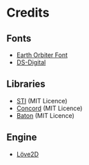 # Credits

## Fonts
- [Earth Orbiter Font](http://www.iconian.com/e.html)
- [DS-Digital](https://www.dafont.com/de/ds-digital.font)

## Libraries
- [STI](https://github.com/karai17/Simple-Tiled-Implementation) (MIT Licence)
- [Concord](https://github.com/Tjakka5/Concord) (MIT Licence)
- [Baton](https://github.com/tesselode/baton) (MIT Licence)

## Engine
- [Löve2D](https://love2d.org/)